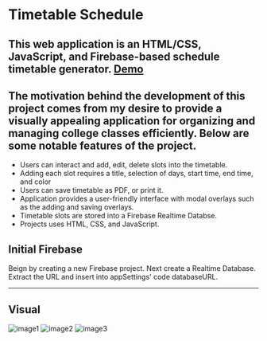 # Timetable Schedule

## This web application is an HTML/CSS, JavaScript, and Firebase-based schedule timetable generator. <a href="https://timetable-schedule.netlify.app/">Demo</a>

## The motivation behind the development of this project comes from my desire to provide a visually appealing application for organizing and managing college classes efficiently. Below are some notable features of the project.

* Users can interact and add, edit, delete slots into the timetable.
* Adding each slot requires a title, selection of days, start time, end time, and color
* Users can save timetable as PDF, or print it.
* Application provides a user-friendly interface with modal overlays such as the adding and saving overlays.
* Timetable slots are stored into a Firebase Realtime Databse.
* Projects uses HTML, CSS, and JavaScript.

## Initial Firebase
Beign by creating a new Firebase project. Next create a Realtime Database. Extract the URL and insert into appSettings' code databaseURL.

<hr>

## Visual
![image1](https://i.gyazo.com/7ef94bbb54f845e5144e3dd62153a506.png)
![image2](https://i.gyazo.com/cca05297f6c0690bd41eb3ad988c2fae.png)
![image3](https://i.gyazo.com/aae60dfcdea55fb82ee22bf0528c625b.png)